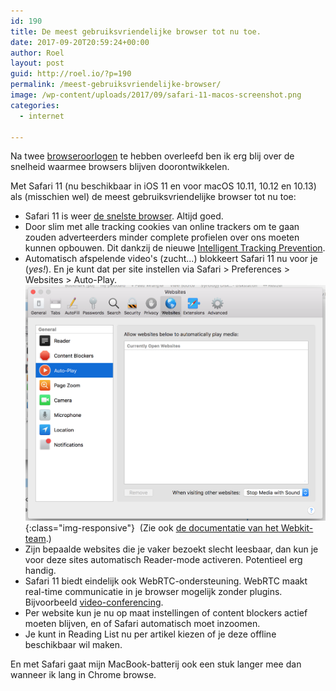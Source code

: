```yaml
---
id: 190
title: De meest gebruiksvriendelijke browser tot nu toe.
date: 2017-09-20T20:59:24+00:00
author: Roel
layout: post
guid: http://roel.io/?p=190
permalink: /meest-gebruiksvriendelijke-browser/
image: /wp-content/uploads/2017/09/safari-11-macos-screenshot.png
categories:
  - internet

---
```

Na twee <a href="https://en.wikipedia.org/wiki/Browser_wars">browseroorlogen</a> te hebben overleefd ben ik erg blij over de snelheid waarmee browsers blijven doorontwikkelen.

Met Safari 11 (nu beschikbaar in iOS 11 en voor macOS 10.11, 10.12 en 10.13) als (misschien wel) de meest gebruiksvriendelijke browser tot nu toe:

* Safari 11 is weer <a href="https://www.macworld.com/article/3207526/browsers/its-official-safari-11-is-the-fastest-web-browser-for-the-mac.html">de snelste browser</a>. Altijd goed.
* Door slim met alle tracking cookies van online trackers om te gaan zouden adverteerders minder complete profielen over ons moeten kunnen opbouwen. Dit dankzij de nieuwe <a href="https://webkit.org/blog/7675/intelligent-tracking-prevention/">Intelligent Tracking Prevention</a>.
* Automatisch afspelende video's (zucht...) blokkeert Safari 11 nu voor je (<em>yes!</em>). En je kunt dat per site instellen via Safari &gt; Preferences &gt; Websites &gt; Auto-Play.
![Screenshot van de Auto-Play voorkeuren in Safari 11. Deze vind je onder Voorkeuren &gt; Websites &gt; Auto-Play.](/assets/safari-11-preferences-auto-play.png){:class="img-responsive"}  (Zie ook <a href="https://webkit.org/blog/7734/auto-play-policy-changes-for-macos/">de documentatie van het Webkit-team</a>.)
* Zijn bepaalde websites die je vaker bezoekt slecht leesbaar, dan kun je voor deze sites automatisch Reader-mode activeren. Potentieel erg handig.
* Safari 11 biedt eindelijk ook WebRTC-ondersteuning. WebRTC maakt real-time communicatie in je browser mogelijk zonder plugins. Bijvoorbeeld <a href="https://tokbox.com/safari">video-conferencing</a>.
* Per website kun je nu op maat instellingen of content blockers actief moeten blijven, en of Safari automatisch moet inzoomen.
* Je kunt in Reading List nu per artikel kiezen of je deze offline beschikbaar wil maken.

En met Safari gaat mijn MacBook-batterij ook een stuk langer mee dan wanneer ik lang in Chrome browse.
